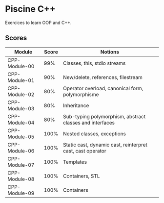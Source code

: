 # Piscine C++
Exercices to learn OOP and C++.

## Scores

| Module        | Score | Notions                                                    |
|---------------|-------|------------------------------------------------------------|
| CPP-Module-00 | 99%   | Classes, this, stdio streams                               |
| CPP-Module-01 | 90%   | New/delete, references, filestream                         |
| CPP-Module-02 | 80%   | Operator overload, canonical form, polymorphisme           |
| CPP-Module-03 | 80%   | Inheritance                                                |
| CPP-Module-04 | 80%   | Sub-typing polymorphism, abstract classes and interfaces   |
| CPP-Module-05 | 100%  | Nested classes, exceptions                                 |
| CPP-Module-06 | 100%  | Static cast, dynamic cast, reinterpret cast, cast operator |
| CPP-Module-07 | 100%  | Templates                                                  |
| CPP-Module-08 | 100%  | Containers, STL                                            |
| CPP-Module-09 | 100%  | Containers                                                 |
